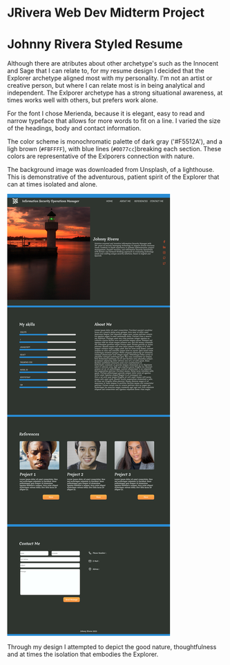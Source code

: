 # JRivera Web Dev Midterm Project

# Johnny Rivera Styled Resume

Although there are atributes about other archetype's such as the Innocent and Sage that I can relate to, for my resume design I decided that the Explorer archetype aligned most with my personality. I'm not an artist or creative person, but where I can relate most is in being analytical and independent. The Exlporer archetype has a strong situational awareness, at times works well with others, but prefers work alone. 

For the font I chose Merienda, because it is elegant, easy to read and narrow typeface that allows for more words to fit on a line. I varied the size of the headings, body and contact information.

The color scheme is monochromatic palette of dark gray ('#F5512A'), and a ligh brown (`#FBFFFF`), with blue lines (`#0077cc`)breaking each section. These colors are representative of the Exlporers connection with nature.

The background image was downloaded from Unsplash, of a lighthouse. This is demonstrative of the adventurous, patient spirit of the Explorer that can at times isolated and alone.

![Screenshot of my Styled Resume](./docs/images/Desktop%20-%201.png)

Through my design I attempted to depict the good nature, thoughtfulness and at times the isolation that embodies the Explorer.
